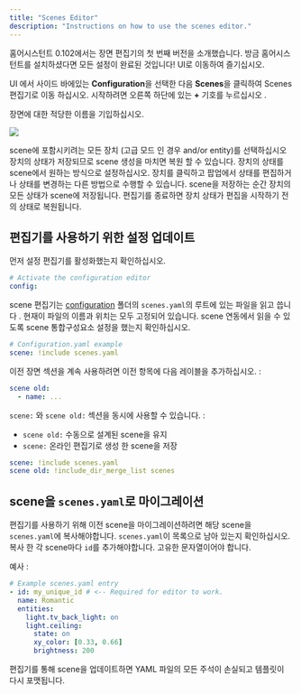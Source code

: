 ```yaml
---
title: "Scenes Editor"
description: "Instructions on how to use the scenes editor."
---
```


홈어시스턴트 0.102에서는 장면 편집기의 첫 번째 버전을 소개했습니다. 방금 홈어시스턴트를 설치하셨다면 모든 설정이 완료된 것입니다! UI로 이동하여 즐기십시오.

UI 에서 사이드 바에있는 **Configuration**을 선택한 다음 **Scenes**을 클릭하여 Scenes 편집기로 이동 하십시오. 시작하려면 오른쪽 하단에 있는 **+** 기호를 누르십시오 .

장면에 대한 적당한 이름을 기입하십시오.

<p class='img'>
  <img src='/images/docs/scenes/editor.png' />
</p>

scene에 포함시키려는 모든 장치 (고급 모드 인 경우 and/or entity)를 선택하십시오
장치의 상태가 저장되므로 scene 생성을 마치면 복원 할 수 있습니다.
장치의 상태를 scene에서 원하는 방식으로 설정하십시오. 장치를 클릭하고 팝업에서 상태를 편집하거나 상태를 변경하는 다른 방법으로 수행할 수 있습니다. 
scene을 저장하는 순간 장치의 모든 상태가 scene에 저장됩니다. 편집기를 종료하면 장치 상태가 편집을 시작하기 전의 상태로 복원됩니다.

## 편집기를 사용하기 위한 설정 업데이트

먼저 설정 편집기를 활성화했는지 확인하십시오.

```yaml
# Activate the configuration editor
config:
```

scene 편집기는 [configuration](/docs/configuration/) 폴더의 `scenes.yaml`의 루트에 있는 파일을 읽고 씁니다 . 
현재이 파일의 이름과 위치는 모두 고정되어 있습니다. 
scene 연동에서 읽을 수 있도록 scene 통합구성요소 설정을 했는지 확인하십시오.

```yaml
# Configuration.yaml example
scene: !include scenes.yaml
```

이전 장면 섹션을 계속 사용하려면 이전 항목에 다음 레이블을 추가하십시오. : 

```yaml
scene old:
  - name: ...
```

`scene:` 와 `scene old:` 섹션을 동시에 사용할 수 있습니다. :

- `scene old:` 수동으로 설계된 scene을 유지
- `scene:` 온라인 편집기로 생성 한 scene을 저장

```yaml
scene: !include scenes.yaml
scene old: !include_dir_merge_list scenes
```

## scene을 `scenes.yaml`로 마이그레이션

편집기를 사용하기 위해 이전 scene을 마이그레이션하려면 해당 scene을 `scenes.yaml`에 복사해야합니다. `scenes.yaml`이 목록으로 남아 있는지 확인하십시오. 복사 한 각 scene마다 `id`를 추가해야합니다.  고유한 문자열이어야 합니다.

예사 :

```yaml
# Example scenes.yaml entry
- id: my_unique_id # <-- Required for editor to work.
  name: Romantic
  entities:
    light.tv_back_light: on
    light.ceiling:
      state: on
      xy_color: [0.33, 0.66]
      brightness: 200
```

<div class='note'>
편집기를 통해 scene을 업데이트하면 YAML 파일의 모든 주석이 손실되고 템플릿이 다시 포맷됩니다.
</div>
